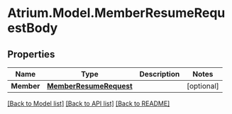 # Atrium.Model.MemberResumeRequestBody
## Properties

Name | Type | Description | Notes
------------ | ------------- | ------------- | -------------
**Member** | [**MemberResumeRequest**](MemberResumeRequest.md) |  | [optional] 

[[Back to Model list]](../README.md#documentation-for-models) [[Back to API list]](../README.md#documentation-for-api-endpoints) [[Back to README]](../README.md)

